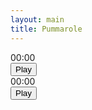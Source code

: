 ```yaml
---
layout: main
title: Pummarole
---
```


<div class="row">
    <div class="col-md-4">
      <div id="pauseTimer">00:00</div>
      <button type="button" class="btn btn-success" id="playPause">Play</button>
    </div>
    <div class="col-md-4">
      <div id="tomatoTimer">00:00</div>
      <button type="button" class="btn btn-success" id="play">Play</button>
    </div>
    <div class="col-md-4">
    </div>
</div>
